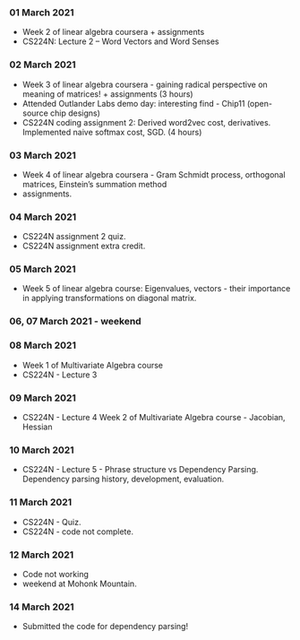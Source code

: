 ### 01 March 2021
  - Week 2 of linear algebra coursera + assignments
  - CS224N: Lecture 2 – Word Vectors and Word Senses

### 02 March 2021
  - Week 3 of linear algebra coursera - gaining radical perspective on meaning of matrices! + assignments (3 hours)
  - Attended Outlander Labs demo day: interesting find - Chip11 (open-source chip designs)
  - CS224N coding assignment 2: Derived word2vec cost, derivatives. Implemented naive softmax cost, SGD. (4 hours)

### 03 March 2021
- Week 4 of linear algebra coursera - Gram Schmidt process, orthogonal matrices, Einstein’s summation method
- assignments.

### 04 March 2021
- CS224N assignment 2 quiz.
- CS224N assignment extra credit.

### 05 March 2021
- Week 5 of linear algebra course: Eigenvalues, vectors - their importance in applying transformations on diagonal matrix.

### 06, 07 March 2021 - weekend

### 08 March 2021
- Week 1 of Multivariate Algebra course
- CS224N - Lecture 3

### 09 March 2021
- CS224N - Lecture 4
Week 2 of Multivariate Algebra course - Jacobian, Hessian

### 10 March 2021
- CS224N - Lecture 5 - Phrase structure vs Dependency Parsing. Dependency parsing history, development, evaluation.

### 11 March 2021
- CS224N - Quiz.
- CS224N - code not complete.

### 12 March 2021
- Code not working
- weekend at Mohonk Mountain.

### 14 March 2021
- Submitted the code for dependency parsing!
